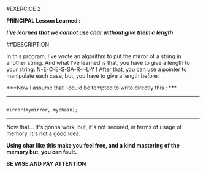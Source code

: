#EXERCICE 2

**PRINCIPAL Lesson Learned :**

***I've learned that we cannot use char without give them a length***

##DESCRIPTION

In this program, I've wrote an algorithm to put the mirror of a string 
in another string. And what I've learned is that, you have to give a 
length to your string. N-E-C-E-S-SA-R-I-L-Y !
After that, you can use a pointer to manipulate each case, but, you have
to give a length before. 

***Now I assume that I could be tempted to write directly this : ***


***************************************************************

```char *mychain = "That's a string", *mymirror;

mirror(mymirror, mychain);
```

***************************************************************

Now that... It's gonna work, but, it's not secured, in terms of usage of memory.
It's not a good Idea. 

**Using char like this make you feel free, and a kind mastering of the memory but, 
you can fault.**

**BE WISE AND PAY ATTENTION**
